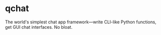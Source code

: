 # qchat
The world's simplest chat app framework—write CLI-like Python functions, get GUI chat interfaces. No bloat.
